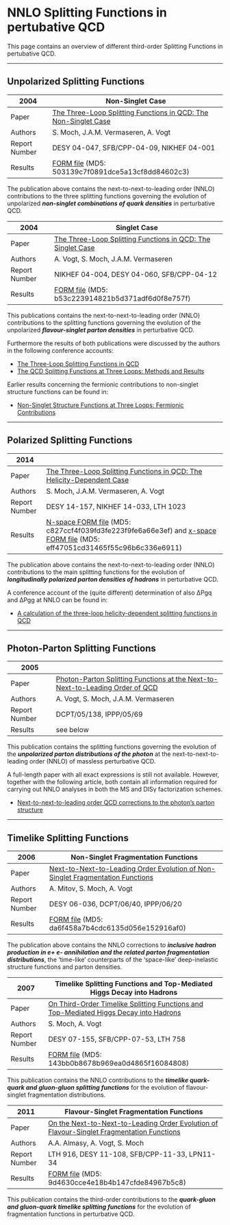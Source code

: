 <!DOCTYPE html><html><head><meta charset="utf-8"></head><body id="preview">
<h1 class="code-line" data-line-start="0" data-line-end="1"><a id="NNLO_Splitting_Functions_in_pertubative_QCD_0"></a>NNLO Splitting Functions in pertubative QCD</h1>
<p class="has-line-data" data-line-start="1" data-line-end="2">This page contains an overview of different third-order Splitting Functions in pertubative QCD.</p>
<hr>
<h2 class="code-line" data-line-start="5" data-line-end="6"><a id="Unpolarized_Splitting_Functions_5"></a>Unpolarized Splitting Functions</h2>
<table class="table table-striped table-bordered">
<thead>
<tr>
<th>2004</th>
<th>Non-Singlet Case</th>
</tr>
</thead>
<tbody>
<tr>
<td>Paper</td>
<td><a href="https://arxiv.org/abs/hep-ph/0403192">The Three-Loop Splitting Functions in QCD: The Non-Singlet Case</a></td>
</tr>
<tr>
<td>Authors</td>
<td>S. Moch, J.A.M. Vermaseren, A. Vogt</td>
</tr>
<tr>
<td>Report Number</td>
<td>DESY 04-047, SFB/CPP-04-09, NIKHEF 04-001</td>
</tr>
<tr>
<td>Results</td>
<td><a href="./hepres(arxiv).h">FORM file</a> (MD5: 503139c7f0891dce5a13cf8dd84602c3)</td>
</tr>
</tbody>
</table>
<p class="has-line-data" data-line-start="14" data-line-end="15">The publication above contains the next-to-next-to-leading order (NNLO) contributions to the three splitting functions governing the evolution of unpolarized <strong><em>non-singlet combinations of quark densities</em></strong> in perturbative QCD.</p>
<table class="table table-striped table-bordered">
<thead>
<tr>
<th>2004</th>
<th>Singlet Case</th>
</tr>
</thead>
<tbody>
<tr>
<td>Paper</td>
<td><a href="https://arxiv.org/abs/hep-ph/0404111">The Three-Loop Splitting Functions in QCD: The Singlet Case</a></td>
</tr>
<tr>
<td>Authors</td>
<td>A. Vogt, S. Moch, J.A.M. Vermaseren</td>
</tr>
<tr>
<td>Report Number</td>
<td>NIKHEF 04-004, DESY 04-060, SFB/CPP-04-12</td>
</tr>
<tr>
<td>Results</td>
<td><a href="./hepres2(arxiv).h">FORM file</a> (MD5: b53c223914821b5d371adf6d0f8e757f)</td>
</tr>
</tbody>
</table>
<p class="has-line-data" data-line-start="23" data-line-end="24">This publications contains the next-to-next-to-leading order (NNLO) contributions to the splitting functions governing the evolution of the unpolarized <strong><em>flavour-singlet parton densities</em></strong> in perturbative QCD.</p>
<p class="has-line-data" data-line-start="25" data-line-end="26">Furthermore the results of both publications were discussed by the authors in the following conference accounts:</p>
<ul>
<li class="has-line-data" data-line-start="27" data-line-end="28"><a href="https://arxiv.org/abs/hep-ph/0407321">The Three-Loop Splitting Functions in QCD</a></li>
<li class="has-line-data" data-line-start="28" data-line-end="30"><a href="https://arxiv.org/abs/hep-ph/0408075">The QCD Splitting Functions at Three Loops: Methods and Results</a></li>
</ul>
<p class="has-line-data" data-line-start="30" data-line-end="31">Earlier results concerning the fermionic contributions to non-singlet structure functions can be found in:</p>
<ul>
<li class="has-line-data" data-line-start="32" data-line-end="34"><a href="https://arxiv.org/abs/hep-ph/0209100">Non-Singlet Structure Functions at Three Loops: Fermionic Contributions</a></li>
</ul>
<hr>
<h2 class="code-line" data-line-start="36" data-line-end="37"><a id="Polarized_Splitting_Functions_36"></a>Polarized Splitting Functions</h2>
<table class="table table-striped table-bordered">
<thead>
<tr>
<th>2014</th>
<th></th>
</tr>
</thead>
<tbody>
<tr>
<td>Paper</td>
<td><a href="https://arxiv.org/abs/1409.5131">The Three-Loop Splitting Functions in QCD: The Helicity-Dependent Case</a></td>
</tr>
<tr>
<td>Authors</td>
<td>S. Moch, J.A.M. Vermaseren, A. Vogt</td>
</tr>
<tr>
<td>Report Number</td>
<td>DESY 14-157, NIKHEF 14-033, LTH 1023</td>
</tr>
<tr>
<td>Results</td>
<td><a href="./dPij012MN.h">N-space FORM file</a> (MD5: c827ccf4f039fd3fe223f9fe6a66e3ef) and <a href="./dPij012Mx.h">x-space FORM file</a> (MD5: eff47051cd31465f55c96b6c336e6911)</td>
</tr>
</tbody>
</table>
<p class="has-line-data" data-line-start="45" data-line-end="46">The publication above contains the next-to-next-to-leading order (NNLO) contributions to the main splitting functions for the evolution of <strong><em>longitudinally polarized parton densities of hadrons</em></strong> in perturbative QCD.</p>
<p class="has-line-data" data-line-start="47" data-line-end="48">A conference account of the (quite different) determination of also ΔPgq and ΔPgg at NNLO can be found in:</p>
<ul>
<li class="has-line-data" data-line-start="48" data-line-end="50"><a href="https://arxiv.org/abs/1405.3407">A calculation of the three-loop helicity-dependent splitting functions in QCD</a></li>
</ul>
<hr>
<h2 class="code-line" data-line-start="52" data-line-end="53"><a id="PhotonParton_Splitting_Functions_52"></a>Photon-Parton Splitting Functions</h2>
<table class="table table-striped table-bordered">
<thead>
<tr>
<th>2005</th>
<th></th>
</tr>
</thead>
<tbody>
<tr>
<td>Paper</td>
<td><a href="https://arxiv.org/abs/hep-ph/0511112">Photon-Parton Splitting Functions at the Next-to-Next-to-Leading Order of QCD</a></td>
</tr>
<tr>
<td>Authors</td>
<td>A. Vogt, S. Moch, J.A.M. Vermaseren</td>
</tr>
<tr>
<td>Report Number</td>
<td>DCPT/05/138, IPPP/05/69</td>
</tr>
<tr>
<td>Results</td>
<td>see below</td>
</tr>
</tbody>
</table>
<p class="has-line-data" data-line-start="61" data-line-end="62">This publication contains the splitting functions governing the evolution of the <strong><em>unpolarized parton distributions of the photon</em></strong> at the next-to-next-to-leading order (NNLO) of massless perturbative QCD.</p>
<p class="has-line-data" data-line-start="63" data-line-end="64">A full-length paper with all exact expressions is still not available. However, together with the following article, both contain all information required for carrying out NNLO analyses in both the MS and DISγ factorization schemes.</p>
<ul>
<li class="has-line-data" data-line-start="65" data-line-end="67"><a href="https://arxiv.org/abs/hep-ph/0110331">Next-to-next-to-leading order QCD corrections to the photon’s parton structure</a></li>
</ul>
<hr>
<h2 class="code-line" data-line-start="69" data-line-end="70"><a id="Timelike_Splitting_Functions_69"></a>Timelike Splitting Functions</h2>
<table class="table table-striped table-bordered">
<thead>
<tr>
<th>2006</th>
<th>Non-Singlet Fragmentation Functions</th>
</tr>
</thead>
<tbody>
<tr>
<td>Paper</td>
<td><a href="https://arxiv.org/abs/hep-ph/0604053">Next-to-Next-to-Leading Order Evolution of Non-Singlet Fragmentation Functions</a></td>
</tr>
<tr>
<td>Authors</td>
<td>A. Mitov, S. Moch, A. Vogt</td>
</tr>
<tr>
<td>Report Number</td>
<td>DESY 06-036, DCPT/06/40, IPPP/06/20</td>
</tr>
<tr>
<td>Results</td>
<td><a href="./tlike-ns.h">FORM file</a> (MD5: da6f458a7b4cdc6135d056e152916af0)</td>
</tr>
</tbody>
</table>
<p class="has-line-data" data-line-start="78" data-line-end="79">The publication above contains the NNLO corrections to <strong><em>inclusive hadron production in e+ e- annihilation and the related parton fragmentation distributions</em></strong>, the ‘time-like’ counterparts of the ‘space-like’ deep-inelastic structure functions and parton densities.</p>
<table class="table table-striped table-bordered">
<thead>
<tr>
<th>2007</th>
<th>Timelike Splitting Functions and Top-Mediated Higgs Decay into Hadrons</th>
</tr>
</thead>
<tbody>
<tr>
<td>Paper</td>
<td><a href="https://arxiv.org/abs/0709.3899">On Third-Order Timelike Splitting Functions and Top-Mediated Higgs Decay into Hadrons</a></td>
</tr>
<tr>
<td>Authors</td>
<td>S. Moch, A. Vogt</td>
</tr>
<tr>
<td>Report Number</td>
<td>DESY 07-155, SFB/CPP-07-53, LTH 758</td>
</tr>
<tr>
<td>Results</td>
<td><a href="./MV2res.h">FORM file</a> (MD5: 143bb0b8678b969ea0d4865f16084808)</td>
</tr>
</tbody>
</table>
<p class="has-line-data" data-line-start="87" data-line-end="88">This publication contains the NNLO contributions to the <strong><em>timelike quark-quark and gluon-gluon splitting functions</em></strong> for the evolution of flavour-singlet fragmentation distributions.</p>
<table class="table table-striped table-bordered">
<thead>
<tr>
<th>2011</th>
<th>Flavour-Singlet Fragmentation Functions</th>
</tr>
</thead>
<tbody>
<tr>
<td>Paper</td>
<td><a href="https://arxiv.org/abs/1107.2263">On the Next-to-Next-to-Leading Order Evolution of Flavour-Singlet Fragmentation Functions</a></td>
</tr>
<tr>
<td>Authors</td>
<td>A.A. Almasy, A. Vogt, S. Moch</td>
</tr>
<tr>
<td>Report Number</td>
<td>LTH 916, DESY 11-108, SFB/CPP-11-33, LPN11-34</td>
</tr>
<tr>
<td>Results</td>
<td><a href="./amv1res.h">FORM file</a> (MD5: 9d4630cce4e18b4b147cfde84967b5c8)</td>
</tr>
</tbody>
</table>
<p class="has-line-data" data-line-start="96" data-line-end="97">This publication contains the third-order contributions to the <strong><em>quark-gluon and gluon-quark timelike splitting functions</em></strong> for the evolution of fragmentation functions in perturbative QCD.</p>
</body></html>
